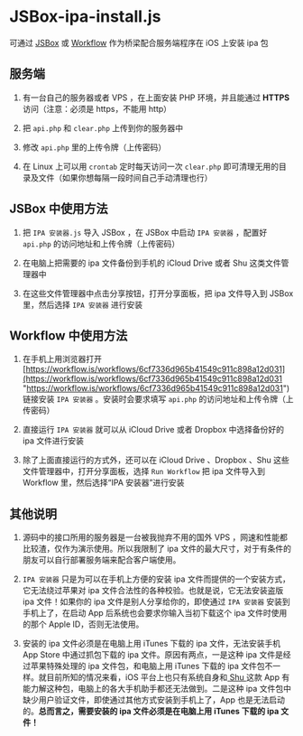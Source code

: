 # JSBox-ipa-install.js
可通过 [JSBox](https://itunes.apple.com/us/app/workflow/id915249334?mt=8 "JSBox") 或 [Workflow](https://itunes.apple.com/us/app/workflow/id915249334?mt=8 "Workflow") 作为桥梁配合服务端程序在 iOS 上安装 ipa 包

## 服务端

1. 有一台自己的服务器或者 VPS ，在上面安装 PHP 环境，并且能通过 **HTTPS** 访问（注意：必须是 https，不能用 http）

2. 把 `api.php` 和 `clear.php` 上传到你的服务器中

3. 修改 `api.php` 里的上传令牌（上传密码）

4. 在 Linux 上可以用 `crontab` 定时每天访问一次 `clear.php` 即可清理无用的目录及文件（如果你想每隔一段时间自己手动清理也行）

## JSBox 中使用方法

1. 把 `IPA 安装器.js` 导入 JSBox ，在 JSBox 中启动 `IPA 安装器` ，配置好 `api.php` 的访问地址和上传令牌（上传密码）

2. 在电脑上把需要的 ipa 文件备份到手机的 iCloud Drive 或者 Shu 这类文件管理器中

3. 在这些文件管理器中点击分享按钮，打开分享面板，把 ipa 文件导入到 JSBox 里，然后选择 `IPA 安装器` 进行安装

## Workflow 中使用方法

1. 在手机上用浏览器打开 [https://workflow.is/workflows/6cf7336d965b41549c911c898a12d031](https://workflow.is/workflows/6cf7336d965b41549c911c898a12d031 "https://workflow.is/workflows/6cf7336d965b41549c911c898a12d031") 链接安装 `IPA 安装器` 。安装时会要求填写 `api.php` 的访问地址和上传令牌（上传密码）

2. 直接运行 `IPA 安装器` 就可以从 iCloud Drive 或者 Dropbox 中选择备份好的 ipa 文件进行安装

3. 除了上面直接运行的方式外，还可以在 iCloud Drive 、Dropbox 、Shu 这些文件管理器中，打开分享面板，选择 `Run Workflow` 把 ipa 文件导入到 Workflow 里，然后选择“IPA 安装器”进行安装

## 其他说明

1. 源码中的接口所用的服务器是一台被我抛弃不用的国外 VPS ，网速和性能都比较渣，仅作为演示使用。所以我限制了 ipa 文件的最大尺寸，对于有条件的朋友可以自行部署服务端来配合客户端使用。

2. `IPA 安装器` 只是为可以在手机上方便的安装 ipa 文件而提供的一个安装方式，它无法绕过苹果对 ipa 文件合法性的各种校验。也就是说，它无法安装盗版 ipa 文件！如果你的 ipa 文件是别人分享给你的，即使通过 `IPA 安装器` 安装到手机上了，在启动 App 后系统也会要求你输入当初下载这个 ipa 文件时使用的那个 Apple ID，否则无法使用。

3. 安装的 ipa 文件必须是在电脑上用 iTunes 下载的 ipa 文件，无法安装手机 App Store 中通过抓包下载的 ipa 文件。原因有两点，一是这种 ipa 文件是经过苹果特殊处理的 ipa 文件包，和电脑上用 iTunes 下载的 ipa 文件包不一样。就目前所知的情况来看，iOS 平台上也只有系统自身和[ Shu ](https://itunes.apple.com/us/app/shu-magic-file-viewer/id1282297037?mt=8 " Shu ") 这款 App 有能力解这种包，电脑上的各大手机助手都还无法做到。二是这种 ipa 文件包中缺少用户验证文件，即使通过其他方式安装到手机上了，App 也是无法启动的。**总而言之，需要安装的 ipa 文件必须是在电脑上用 iTunes 下载的 ipa 文件！**
